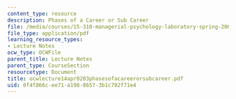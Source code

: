 ```yaml
---
content_type: resource
description: Phases of a Career or Sub Career
file: /media/courses/15-310-managerial-psychology-laboratory-spring-2003/0f4f866cee71a19886573b1c702f71e4_ocwlecture14apr0203phasesofacareerorsubcareer.pdf
file_type: application/pdf
learning_resource_types:
- Lecture Notes
ocw_type: OCWFile
parent_title: Lecture Notes
parent_type: CourseSection
resourcetype: Document
title: ocwlecture14apr0203phasesofacareerorsubcareer.pdf
uid: 0f4f866c-ee71-a198-8657-3b1c702f71e4
---
```

